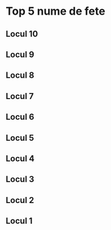 # Top 5 nume de fete 

## Locul 10 

## Locul 9

## Locul 8

## Locul 7 

## Locul 6

## Locul 5

## Locul 4

## Locul 3

## Locul 2

## Locul 1
